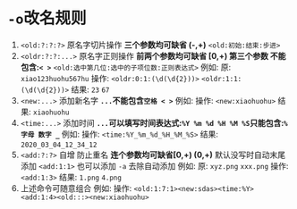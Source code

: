 <!--
 * @Author:xiaohuohu
 * @Date: 2020-03-09 11:23:53
 * @LastEditTime: 2020-03-09 12:04:51
 * @LastEditors: Please set LastEditors
 * @Description: In User Settings Edit
 * @FilePath: \CodeAll\code_Python\批量操作\批量操作6.0\renameRule.md
 -->
# `-o`改名规则

1. `<old:?:?:?>` 原名字切片操作
   **三个参数均可缺省 (-,+)**
   `<old:初始:结束:步进>`
2. `<oldr:?:?:...>` 原名字正则操作
   **前两个参数均可缺省 [0,+) 第三个参数 不能包含:`< >`**
   `<old:选中第几位:选中的子项位数:正则表达式>`
   例如: 
   原: `xiao123huohu567hu`
   操作: `<oldr:0:1:(\d(\d{2}))>` `<oldr:1:1:(\d(\d{2}))>`
   结果: `23` `67`
3. `<new:...>` 添加新名字
   **`...`不能包含`空格 < >`**
   例如:
   操作: `<new:xiaohuohu>`
   结果: `xiaohuohu`
4. `<time:...>` 添加时间
   **`...`可以填写时间表达式:`%Y %m %d %H %M %S`只能包含:`% 字母 数字 _`**
   例如:
   操作: `<time:%Y_%m_%d_%H_%M_%S>`
   结果: `2020_03_04_12_34_12`
5. `<add:?:?>` 自增 防止重名
   **连个参数均可缺省[0,+) (0,+)**
   默认没写时自动末尾添加 `<add:1:1>` 也可以添加 `-a` 去除自动添加
   例如: 
   原: `xyz.png` `xxx.png`
   操作: `<add:1:3>`
   结果: `1.png` `4.png`
6. 上述命令可随意组合
   例如:
   操作: `<old:1:7:1><new:sdas><time:%Y><add:1:4><old:::><new:xiaohuohu>`
